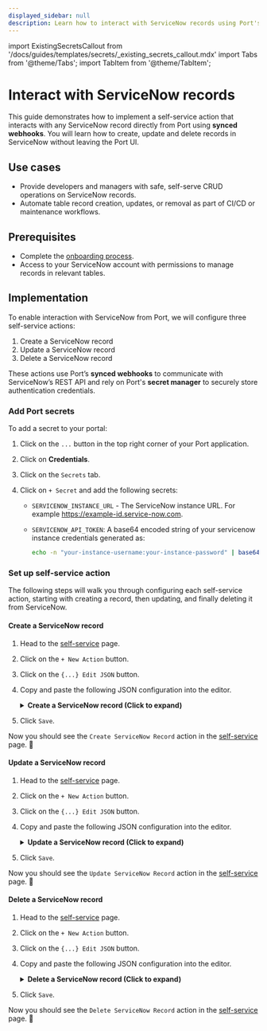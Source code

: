 ```yaml
---
displayed_sidebar: null
description: Learn how to interact with ServiceNow records using Port's self-service actions
---
```


import ExistingSecretsCallout from '/docs/guides/templates/secrets/_existing_secrets_callout.mdx'
import Tabs from '@theme/Tabs';
import TabItem from '@theme/TabItem';

# Interact with ServiceNow records

This guide demonstrates how to implement a self-service action that interacts with any ServiceNow record directly from Port using **synced webhooks**.
You will learn how to create, update and delete records in ServiceNow without leaving the Port UI.

## Use cases
- Provide developers and managers with safe, self-serve CRUD operations on ServiceNow records.
- Automate table record creation, updates, or removal as part of CI/CD or maintenance workflows.


## Prerequisites

- Complete the [onboarding process](/getting-started/overview).
- Access to your ServiceNow account with permissions to manage records in relevant tables.


## Implementation

To enable interaction with ServiceNow from Port, we will configure three self-service actions:

1. Create a ServiceNow record
2. Update a ServiceNow record
3. Delete a ServiceNow record

These actions use Port’s **synced webhooks** to communicate with ServiceNow’s REST API and rely on Port's **secret manager**  to securely store authentication credentials.

### Add Port secrets

To add a secret to your portal:

1. Click on the `...` button in the top right corner of your Port application.

2. Click on **Credentials**.

3. Click on the `Secrets` tab.

4. Click on `+ Secret` and add the following secrets:
    - `SERVICENOW_INSTANCE_URL` - The ServiceNow instance URL. For example https://example-id.service-now.com.
    - `SERVICENOW_API_TOKEN`: A base64 encoded string of your servicenow instance credentials generated as:
    
        ```bash showLineNumbers
        echo -n "your-instance-username:your-instance-password" | base64
        ```

### Set up self-service action
The following steps will walk you through configuring each self-service action, starting with creating a record, then updating, and finally deleting it from ServiceNow.

#### Create a ServiceNow record

1. Head to the [self-service](https://app.getport.io/self-serve) page.
2. Click on the `+ New Action` button.
3. Click on the `{...} Edit JSON` button.
4. Copy and paste the following JSON configuration into the editor.

    <details>
    <summary><b>Create a ServiceNow record (Click to expand)</b></summary>

    ```json showLineNumbers
    {
        "identifier": "create_servicenow_record",
        "title": "Create ServiceNow Record",
        "icon": "Servicenow",
        "description": "Create a new record in a specified table in ServiceNow using a JSON payload",
        "trigger": {
            "type": "self-service",
            "operation": "CREATE",
            "userInputs": {
            "properties": {
                "table_name": {
                "icon": "DefaultProperty",
                "type": "string",
                "title": "Table Name",
                "description": "Name of the table in ServiceNow"
                },
                "request_body": {
                "type": "object",
                "title": "Request Body ",
                "description": "JSON payload for the new record. The payload must follow the table schema in ServiceNow"
                }
            },
            "required": [
                "request_body",
                "table_name"
            ],
            "order": [
                "table_name",
                "request_body"
            ]
            }
        },
        "invocationMethod": {
            "type": "WEBHOOK",
            "url": "{{.secrets.SERVICENOW_INSTANCE_URL}}/api/now/table/{{.inputs.table_name}}",
            "agent": false,
            "synchronized": true,
            "method": "POST",
            "headers": {
            "RUN_ID": "{{ .run.id }}",
            "Content-Type": "application/json",
            "Accept": "application/json",
            "Authorization": "Basic {{.secrets.SERVICENOW_API_TOKEN}}"
            },
            "body": {
            "{{ spreadValue() }}": "{{ .inputs.request_body }}"
            }
        },
        "requiredApproval": false
    }
    ```
    </details>

5. Click `Save`.

Now you should see the `Create ServiceNow Record` action in the [self-service](https://app.getport.io/self-serve) page. 🎉

#### Update a ServiceNow record

1. Head to the [self-service](https://app.getport.io/self-serve) page.
2. Click on the `+ New Action` button.
3. Click on the `{...} Edit JSON` button.
4. Copy and paste the following JSON configuration into the editor.

    <details>
    <summary><b>Update a ServiceNow record (Click to expand)</b></summary>

    ```json showLineNumbers
    {
        "identifier": "update_service_now_record",
        "title": "Update ServiceNow Record",
        "icon": "Servicenow",
        "description": "Update an existing record in a specified table in ServiceNow based on system ID and a JSON payload",
        "trigger": {
            "type": "self-service",
            "operation": "DAY-2",
            "userInputs": {
            "properties": {
                "table_name": {
                "type": "string",
                "title": "Table Name",
                "description": "Name of the table in ServiceNow"
                },
                "request_body": {
                "type": "object",
                "title": "Request Body ",
                "description": "JSON payload containing the fields and values to update in the record. Must follow the table schema in ServiceNow"
                },
                "system_id": {
                "type": "string",
                "title": "System ID",
                "description": "Globally Unique ID (GUID) of the record in ServiceNow"
                }
            },
            "required": [
                "table_name",
                "request_body",
                "system_id"
            ],
            "order": [
                "table_name",
                "system_id",
                "request_body"
            ]
            }
        },
        "invocationMethod": {
            "type": "WEBHOOK",
            "url": "{{.secrets.SERVICENOW_INSTANCE_URL}}/api/now/table/{{.inputs.table_name}}/{{.inputs.system_id}}",
            "agent": false,
            "synchronized": true,
            "method": "PATCH",
            "headers": {
            "RUN_ID": "{{ .run.id }}",
            "Content-Type": "application/json",
            "Accept": "application/json",
            "Authorization": "Basic {{.secrets.SERVICENOW_API_TOKEN}}"
            },
            "body": {
            "{{ spreadValue() }}": "{{ .inputs.request_body }}"
            }
        },
        "requiredApproval": false
    }
    ```
    </details>

5. Click `Save`.

Now you should see the `Update ServiceNow Record` action in the [self-service](https://app.getport.io/self-serve) page. 🎉

#### Delete a ServiceNow record

1. Head to the [self-service](https://app.getport.io/self-serve) page.
2. Click on the `+ New Action` button.
3. Click on the `{...} Edit JSON` button.
4. Copy and paste the following JSON configuration into the editor.

    <details>
    <summary><b>Delete a ServiceNow record (Click to expand)</b></summary>

    ```json showLineNumbers
    {
        "identifier": "delete_service_now_record",
        "title": "Delete ServiceNow Record",
        "icon": "Servicenow",
        "description": "Delete a record based on system ID from a specified table in ServiceNow",
        "trigger": {
            "type": "self-service",
            "operation": "DELETE",
            "userInputs": {
            "properties": {
                "table_name": {
                "icon": "DefaultProperty",
                "type": "string",
                "title": "Table Name",
                "description": "Name of the table in ServiceNow"
                },
                "system_id": {
                "type": "string",
                "title": "System ID",
                "description": "Globally Unique ID (GUID) of the record in ServiceNow"
                }
            },
            "required": [
                "system_id",
                "table_name"
            ],
            "order": [
                "table_name",
                "system_id"
            ]
            }
        },
        "invocationMethod": {
            "type": "WEBHOOK",
            "url": "{{.secrets.SERVICENOW_INSTANCE_URL}}/api/now/table/{{.inputs.table_name}}/{{.inputs.system_id}}",
            "agent": false,
            "synchronized": true,
            "method": "DELETE",
            "headers": {
            "RUN_ID": "{{ .run.id }}",
            "Content-Type": "application/json",
            "Accept": "application/json",
            "Authorization": "Basic {{.secrets.SERVICENOW_API_TOKEN}}"
            },
            "body": {}
        },
        "requiredApproval": false
    }
    ```
    </details>

5. Click `Save`.

Now you should see the `Delete ServiceNow Record` action in the [self-service](https://app.getport.io/self-serve) page. 🎉